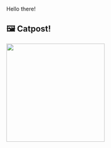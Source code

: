 Hello there!



## 🖼️ Catpost!

<sub>
    <img src="https://cdn2.thecatapi.com/images/MTkzMzc1NA.jpg" height="256">
</sub>

